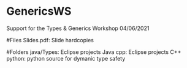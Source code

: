 # GenericsWS
Support for the Types & Generics Workshop 04/06/2021

#Files
Slides.pdf: Slide hardcopies

#Folders
java/Types: Eclipse projects Java
cpp: Eclipse projects C++
python: python source for dymanic type safety

